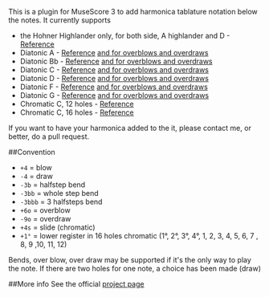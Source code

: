 This is a plugin for MuseScore 3 to add harmonica tablature notation below the notes. It currently supports

 * the Hohner Highlander only, for both side, A highlander and D - [Reference](http://musescore.org/sites/musescore.org/files/Hohner%20Highlander%20scale.jpg)
 * Diatonic A - [Reference](http://harmopoint.com/harmonica-virtuel/) [and for overblows and overdraws](http://www.overblow.com/?menuid=26)
 * Diatonic Bb - [Reference](http://musescore.org/sites/musescore.org/files/Lee%20Oskar%20Diatonic%20Bb.jpg) [and for overblows and overdraws](http://www.overblow.com/?menuid=26)
 * Diatonic C - [Reference](http://musescore.org/sites/musescore.org/files/Lee%20Oscar%20C.jpg) [and for overblows and overdraws](http://www.overblow.com/?menuid=26)
 * Diatonic D - [Reference](http://musescore.org/sites/musescore.org/files/Lee%20Oskar%20Diatonic%20D.jpg) [and for overblows and overdraws](http://www.overblow.com/?menuid=26)
 * Diatonic F - [Reference](http://harmopoint.com/harmonica-virtuel/) [and for overblows and overdraws](http://www.overblow.com/?menuid=26)
 * Diatonic G - [Reference](http://musescore.org/sites/musescore.org/files/Lee%20Oskar%20%20Diatonic%20G.jpg) [and for overblows and overdraws](http://www.overblow.com/?menuid=26)
 * Chromatic C, 12 holes - [Reference](http://musescore.org/sites/musescore.org/files/12%20Hole%20Chromatic%20slide%20Harmonica.txt)
 * Chromatic C, 16 holes - [Reference](https://coast2coastmusic.com/chromatic/tuning_charts.shtml)


If you want to have your harmonica added to the it, please contact me, or better, do a pull request.


##Convention
* `+4`    = blow
* `-4`    = draw
* `-3b`   = halfstep bend
* `-3bb`  = whole step bend
* `-3bbb` = 3 halfsteps bend
* `+6o`   = overblow
* `-9o`   = overdraw
* `+4s`   = slide (chromatic)
* `+1°`   = lower register in 16 holes chromatic (1°, 2°, 3°, 4°, 1, 2, 3, 4, 5, 6, 7 , 8, 9 ,10, 11, 12)


Bends, over blow, over draw may be supported if it's the only way to play the note.
If there are two holes for one note, a choice has been made (draw)

##More info
See the official [project page](http://musescore.org/en/project/harmonicatablature)
